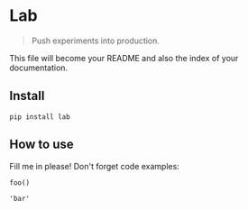 <!--

#################################################
### THIS FILE WAS AUTOGENERATED! DO NOT EDIT! ###
#################################################
# file to edit: nbs/index.ipynb
# command to build the docs after a change: nbdev_build_docs

-->

# Lab

> Push experiments into production.


This file will become your README and also the index of your documentation.

## Install

`pip install lab`

## How to use

Fill me in please! Don't forget code examples:
<div class="codecell" markdown="1">
<div class="input_area" markdown="1">

```
foo()
```

</div>
<div class="output_area" markdown="1">




    'bar'



</div>

</div>
